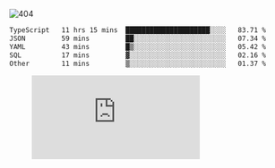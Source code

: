 ![404](https://user-images.githubusercontent.com/378023/89412096-6f759d80-d761-11ea-8c57-84b30ef3f2b1.png)

<!--START_SECTION:waka-->

```txt
TypeScript   11 hrs 15 mins  █████████████████████░░░░   83.71 %
JSON         59 mins         ██░░░░░░░░░░░░░░░░░░░░░░░   07.34 %
YAML         43 mins         █▒░░░░░░░░░░░░░░░░░░░░░░░   05.42 %
SQL          17 mins         ▓░░░░░░░░░░░░░░░░░░░░░░░░   02.16 %
Other        11 mins         ▒░░░░░░░░░░░░░░░░░░░░░░░░   01.37 %
```

<!--END_SECTION:waka-->
<figure><embed src="https://wakatime.com/share/@018b853e-267a-435d-a858-33e2b098b9d7/f3c3aa68-553a-4373-a9f9-2d456f62f780.svg"></embed></figure>
